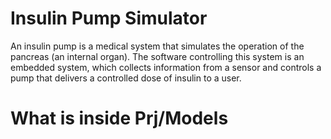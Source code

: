# Insulin Pump Simulator
An insulin pump is a medical system that simulates the operation of the pancreas (an
internal organ). The software controlling this system is an embedded system, which
collects information from a sensor and controls a pump that delivers a controlled
dose of insulin to a user.

# What is inside Prj/Models


